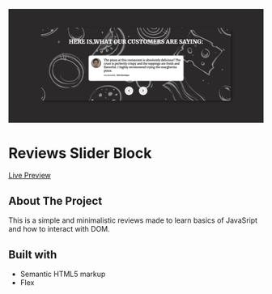 ![Reviews Slider Block](https://github.com/catherineisonline/reviews-slider-block-js/blob/main/images/project-preview.png?raw=true)

# Reviews Slider Block


[Live Preview](https://reviews-slider-block-js.vercel.app/)

## About The Project
This is a simple and minimalistic reviews made to learn basics of JavaSript and how to interact with DOM.

## Built with
- Semantic HTML5 markup
- Flex